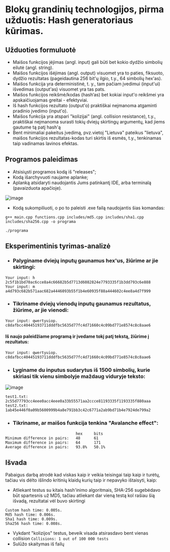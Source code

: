 # Blokų grandinių technologijos, pirma užduotis: Hash generatoriaus kūrimas.
## Užduoties formuluotė
* Maišos funkcijos įėjimas (angl. input) gali būti bet kokio dydžio simbolių eilutė (angl. string).
* Maišos funkcijos išėjimas (angl. output) visuomet yra to paties, fiksuoto, dydžio rezultatas (pageidautina 256 bit'ų ilgio, t.y., 64 simbolių hex'as).
* Maišos funkcija yra deterministinė, t. y., tam pačiam įvedimui (input'ui) išvedimas (output'as) visuomet yra tas pats.
* Maišos funkcijos reikšmė/kodas (hash‘as) bet kokiai input'o reikšmei yra apskaičiuojamas greitai - efektyviai.
* Iš hash funkcijos rezultato (output'o) praktiškai neįmanoma atgaminti pradinio įvedimo (input'o).
* Maišos funkcija yra atspari "kolizijai" (angl. collision resistance), t.y., praktiškai neįmanoma surasti tokių dviejų skirtingų argumentų, kad jiems gautume tą patį hash'ą
* Bent minimaliai pakeitus įvedimą, pvz.vietoj "Lietuva" pateikus "lietuva", maišos funkcijos rezultatas-kodas turi skirtis iš esmės, t.y., tenkinamas taip vadinamas lavinos efektas. 

## Programos paleidimas
* Atsisiųsti programos kodą iš "releases";
* Kodą išarchyvuoti naujame aplanke;
* Aplanką atsidaryti naudojantis Jums patinkantį IDE, arba terminalą (pavaizduota apačioje).


![image](https://user-images.githubusercontent.com/78842398/152876688-05ffba81-0197-4ba2-a969-c37f1c8d8d0a.png)

* Kodą sukompiliuoti, o po to paleisti .exe failą naudojantis šias komandas:

```
g++ main.cpp functions.cpp includes/md5.cpp includes/sha1.cpp includes/sha256.cpp -o programa
```
```
./programa
```

## Eksperimentinis tyrimas-analizė
* ### Palyginame dviejų inputų gaunamus hex'us, žiūrime ar jie skirtingi:
```
Your input: h
2c5f1b1bd70ac6cce8a4c66682b5d7713d6082824e7793335f1b3dd793c6e888
Your input: m
a4d793c682b571aac682a4446093b55f1b4e60935f88a444602c4ee8a4d7f999
```
* ### Tikriname dviejų vienodų inputų gaunamus rezultatus, žiūrime, ar jie vienodi:
```
Your input: qwertyuiop. c8dafbcc40445193711dddfbc5635d77fc4d71660c4c09bd771e8574c8c8aae6
```
 #### Iš naujo paleidžiame programą ir įvedame tokį patį tekstą, žiūrime į rezultatus:
```
Your input: qwertyuiop. c8dafbcc40445193711dddfbc5635d77fc4d71660c4c09bd771e8574c8c8aae6
```
* ### Lyginame du inputus sudarytus iš 1500 simbolių, kurie skiriasi tik vienu simbolyje maždaug viduryje teksto:
![image](https://user-images.githubusercontent.com/78842398/152882767-a62ece4a-d20c-4af2-8884-f4b4fa184243.png)
```
test1.txt: 2c55d77793cc4eee0acc4eee0a33b55571aa2ccce81193335f1193335f880aaa
test2.txt: 1ab45e446f0a09b5600999b4a8e791bb3c42c6771a2ab9bd71b4e7924de799a2
```

* ### Tikriname, ar maišos funkcija tenkina "Avalanche effect":

```
                               hex     bits
Minimum difference in pairs:   48      61
Maximum difference in pairs:   64      171
Average difference in pairs:   93.8%   50.1%
```

## Išvada
Pabaigus darbą atrodė kad viskas kaip ir veikia teisingai taip kaip ir turėtų, tačiau vis dėlto išlindo kritinių klaidų kurių taip ir nepavyko ištaisyti, kaip:
* Atliekant testus su kitais hash'inimo algoritmais, SHA-256 sugebėdavo būt spartesnis už MD5, tačiau atliekant dar vieną testą kol rašiau šią išvadą, rezultatai vėl buvo skirtingi
```
Custom hash time: 0.005s.
Md5 hash time: 0.006s.
Sha1 hash time: 0.009s.
Sha256 hash time: 0.008s.
```
* Vykdant "kolizijos" testus, beveik visada atsirasdavo bent vienas collision 
``` Collisions: 1 out of 100 000 tests ```
* Sulūžo skaitymas iš failų










